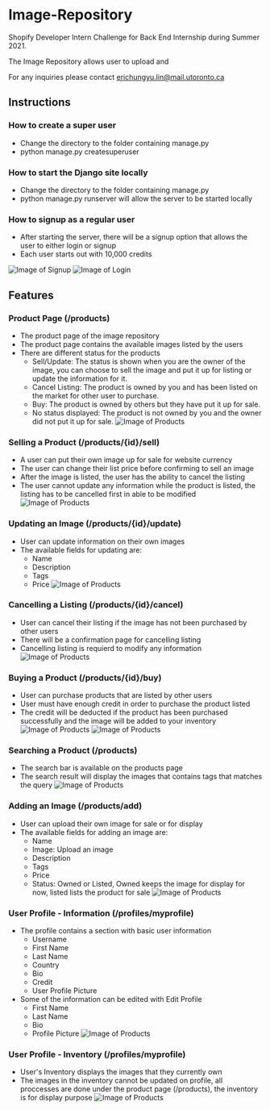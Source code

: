 # Image-Repository

Shopify Developer Intern Challenge for Back End Internship during Summer 2021. 

The Image Repository allows user to upload and 

For any inquiries please contact erichungyu.lin@mail.utoronto.ca

## Instructions

### How to create a super user
* Change the directory to the folder containing manage.py
* python manage.py createsuperuser

### How to start the Django site locally
* Change the directory to the folder containing manage.py
* python manage.py runserver will allow the server to be started locally

### How to signup as a regular user
* After starting the server, there will be a signup option that allows the user to either login or signup
* Each user starts out with 10,000 credits

![Image of Signup](https://i.imgur.com/JVeFWer.png)
![Image of Login](https://i.imgur.com/gYc3o1R.png)

## Features

### Product Page (/products)
* The product page of the image repository
* The product page contains the available images listed by the users
* There are different status for the products
  * Sell/Update: The status is shown when you are the owner of the image, you can choose to sell the image and put it up for listing or update the information for it.
  * Cancel Listing: The product is owned by you and has been listed on the market for other user to purchase.
  * Buy: The product is owned by others but they have put it up for sale.
  * No status displayed: The product is not owned by you and the owner did not put it up for sale.
![Image of Products](https://i.imgur.com/bOL295T.png)

### Selling a Product (/products/{id}/sell)
* A user can put their own image up for sale for website currency
* The user can change their list price before confirming to sell an image
* After the image is listed, the user has the ability to cancel the listing
* The user cannot update any information while the product is listed, the listing has to be cancelled first in able to be modified
![Image of Products](https://i.imgur.com/RdGu87q.png)

### Updating an Image (/products/{id}/update)
* User can update information on their own images
* The available fields for updating are:
  * Name
  * Description
  * Tags
  * Price
![Image of Products](https://i.imgur.com/CLkFgni.png)

### Cancelling a Listing (/products/{id}/cancel)
* User can cancel their listing if the image has not been purchased by other users
* There will be a confirmation page for cancelling listing
* Cancelling listing is requierd to modify any information
![Image of Products](https://i.imgur.com/mM1Wq2o.png)

### Buying a Product (/products/{id}/buy)
* User can purchase products that are listed by other users
* User must have enough credit in order to purchase the product listed
* The credit will be deducted if the product has been purchased successfully and the image will be added to your inventory
![Image of Products](https://i.imgur.com/LxzUcLj.png)
![Image of Products](https://i.imgur.com/LjUQJw3.png)

### Searching a Product (/products)
* The search bar is available on the products page
* The search result will display the images that contains tags that matches the query
![Image of Products](https://i.imgur.com/ehqhGKL.png)

### Adding an Image (/products/add)
* User can upload their own image for sale or for display
* The available fields for adding an image are:
  * Name
  * Image: Upload an image
  * Description
  * Tags
  * Price
  * Status: Owned or Listed, Owned keeps the image for display for now, listed lists the product for sale
![Image of Products](https://i.imgur.com/nRyAWCS.png)

### User Profile - Information (/profiles/myprofile)
* The profile contains a section with basic user information
  * Username
  * First Name
  * Last Name
  * Country
  * Bio
  * Credit
  * User Profile Picture
* Some of the information can be edited with Edit Profile
  * First Name
  * Last Name
  * Bio
  * Profile Picture
![Image of Products](https://i.imgur.com/we7QulP.png)
 
 ### User Profile - Inventory (/profiles/myprofile)
 * User's Inventory displays the images that they currently own
 * The images in the inventory cannot be updated on profile, all proccesses are done under the product page (/products), the inventory is for display purpose
 ![Image of Products](https://i.imgur.com/zlQ4n73.png)
